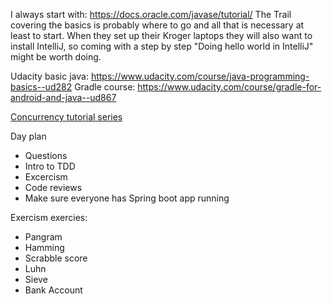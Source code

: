 I always start with: https://docs.oracle.com/javase/tutorial/
The Trail covering the basics is probably where to go and all that is necessary
at least to start. When they set up their
Kroger laptops they will also want to install IntelliJ, so coming with a
step by step "Doing hello world in IntelliJ" might be worth doing.

Udacity basic java: https://www.udacity.com/course/java-programming-basics--ud282
Gradle course: https://www.udacity.com/course/gradle-for-android-and-java--ud867

[Concurrency tutorial series](https://www.callicoder.com/java-concurrency-multithreading-basics/)

Day plan

* Questions
* Intro to TDD
* Excercism
* Code reviews
* Make sure everyone has Spring boot app running

Exercism exercies:

* Pangram
* Hamming
* Scrabble score
* Luhn
* Sieve
* Bank Account
